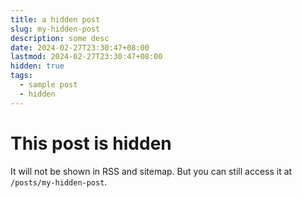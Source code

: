 ```yaml
---
title: a hidden post
slug: my-hidden-post
description: some desc
date: 2024-02-27T23:30:47+08:00
lastmod: 2024-02-27T23:30:47+08:00
hidden: true
tags:
  - sample post
  - hidden
---
```


# This post is hidden

It will not be shown in RSS and sitemap. But you can still access it at `/posts/my-hidden-post`.

